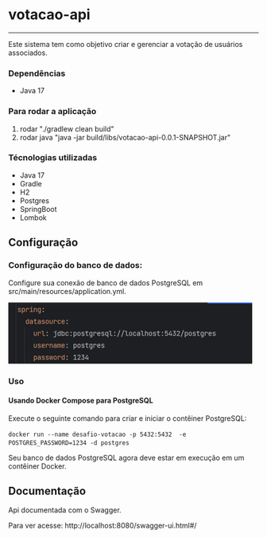 # votacao-api
___________________________________________________________________________________
Este sistema tem como objetivo criar e gerenciar a votação de usuários associados.

### Dependências

* Java 17

### Para rodar a aplicação

1. rodar "./gradlew clean build"
2. rodar java "java -jar build/libs/votacao-api-0.0.1-SNAPSHOT.jar"


### Técnologias utilizadas

* Java 17
* Gradle
* H2
* Postgres
* SpringBoot
* Lombok

## Configuração

### Configuração do banco de dados:

Configure sua conexão de banco de dados PostgreSQL em 
src/main/resources/application.yml.

![img.png](img.png)

### Uso

#### Usando Docker Compose para PostgreSQL
Execute o seguinte comando para criar e  iniciar o contêiner PostgreSQL:

`docker run --name desafio-votacao -p 5432:5432  -e POSTGRES_PASSWORD=1234 -d postgres`

Seu banco de dados PostgreSQL agora deve estar em execução em um contêiner Docker.

## Documentação

Api documentada com o Swagger.

Para ver acesse:
http://localhost:8080/swagger-ui.html#/






